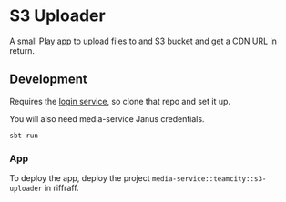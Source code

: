 # S3 Uploader

A small Play app to upload files to and S3 bucket and get a CDN URL in return.

## Development

Requires the [login service](https://github.com/guardian/login.gutools), so clone that repo and set it up.

You will also need media-service Janus credentials.

```
sbt run
``` 

### App
To deploy the app, deploy the project `media-service::teamcity::s3-uploader` in riffraff.
